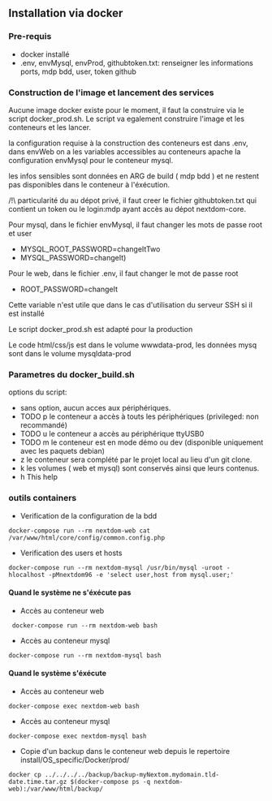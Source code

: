 ## Installation via docker

### Pre-requis

- docker installé
- .env, envMysql, envProd, githubtoken.txt: renseigner les informations ports, mdp bdd, user, token github

### Construction de l'image et lancement des services 

Aucune image docker existe pour le moment, il faut la construire via le script docker_prod.sh. 
Le script va egalement construire l'image et les conteneurs et les lancer.

la configuration requise à la construction des conteneurs est dans .env, dans envWeb on a les variables accessibles au conteneurs apache
la configuration envMysql pour le conteneur mysql.

les infos sensibles sont données en ARG de build ( mdp bdd ) et ne restent pas disponibles dans le conteneur à l'éxécution.

/!\ particularité du au dépot privé, il faut creer le fichier githubtoken.txt
qui contient un token ou le login:mdp ayant accès au dépot nextdom-core.

Pour mysql, dans le fichier envMysql, il faut changer les mots de passe root et user
 * MYSQL_ROOT_PASSWORD=changeItTwo
 * MYSQL_PASSWORD=changeIt)

Pour le web, dans le fichier .env, il faut changer le mot de passe root
* ROOT_PASSWORD=changeIt

Cette variable n'est utile que dans le cas d'utilisation du serveur SSH si il est installé

Le script docker_prod.sh est adapté pour la production

Le code html/css/js est dans le volume wwwdata-prod, les données mysq sont dans le volume mysqldata-prod

### Parametres du docker_build.sh

options du script:

*	sans option, aucun acces aux périphériques.
*	TODO p	le conteneur a accès à touts les périphériques (privileged: non recommandé)
*	TODO u	le conteneur a accès au périphérique ttyUSB0
*	TODO m	le conteneur est en mode démo ou dev (disponible uniquement avec les paquets debian)
*   z   le conteneur sera complété par le projet local au lieu d'un git clone.
*   k   les volumes ( web et mysql) sont conservés ainsi que leurs contenus.
*	h	This help

### outils containers

* Verification de la configuration de la bdd

``docker-compose run --rm nextdom-web cat /var/www/html/core/config/common.config.php``

* Verification des users et hosts

```docker-compose run --rm nextdom-mysql /usr/bin/mysql -uroot -hlocalhost -pMnextdom96 -e 'select user,host from mysql.user;'```

#### Quand le système ne s'éxécute pas 
* Accès au conteneur web 

``` docker-compose run --rm nextdom-web bash```
* Accès au conteneur mysql

```docker-compose run --rm nextdom-mysql bash```

#### Quand le système s'éxécute 
* Accès au conteneur web 

```docker-compose exec nextdom-web bash```
* Accès au conteneur mysql

```docker-compose exec nextdom-mysql bash```

* Copie d'un backup dans le conteneur web depuis le repertoire install/OS_specific/Docker/prod/

```
docker cp ../../../../backup/backup-myNextom.mydomain.tld-date.time.tar.gz $(docker-compose ps -q nextdom-web):/var/www/html/backup/
```